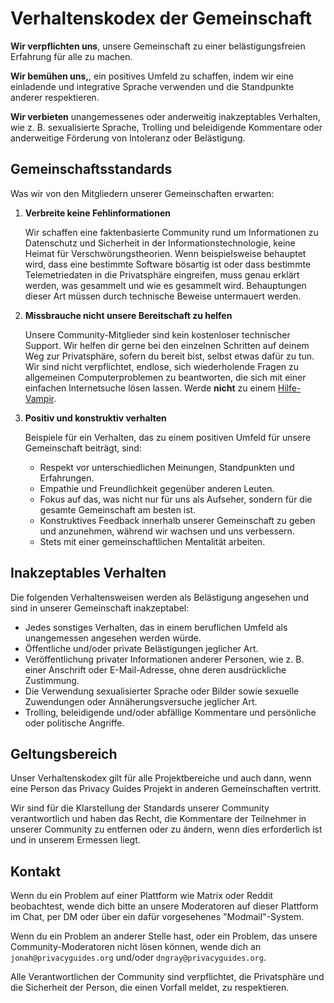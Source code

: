 # Verhaltenskodex der Gemeinschaft

**Wir verpflichten uns**, unsere Gemeinschaft zu einer belästigungsfreien Erfahrung für alle zu machen.

**Wir bemühen uns,**, ein positives Umfeld zu schaffen, indem wir eine einladende und integrative Sprache verwenden und die Standpunkte anderer respektieren.

**Wir verbieten** unangemessenes oder anderweitig inakzeptables Verhalten, wie z. B. sexualisierte Sprache, Trolling und beleidigende Kommentare oder anderweitige Förderung von Intoleranz oder Belästigung.

## Gemeinschaftsstandards

Was wir von den Mitgliedern unserer Gemeinschaften erwarten:

1. **Verbreite keine Fehlinformationen**

      Wir schaffen eine faktenbasierte Community rund um Informationen zu Datenschutz und Sicherheit in der Informationstechnologie, keine Heimat für Verschwörungstheorien. Wenn beispielsweise behauptet wird, dass eine bestimmte Software bösartig ist oder dass bestimmte Telemetriedaten in die Privatsphäre eingreifen, muss genau erklärt werden, was gesammelt und wie es gesammelt wird. Behauptungen dieser Art müssen durch technische Beweise untermauert werden.

2. **Missbrauche nicht unsere Bereitschaft zu helfen**

      Unsere Community-Mitglieder sind kein kostenloser technischer Support. Wir helfen dir gerne bei den einzelnen Schritten auf deinem Weg zur Privatsphäre, sofern du bereit bist, selbst etwas dafür zu tun. Wir sind nicht verpflichtet, endlose, sich wiederholende Fragen zu allgemeinen Computerproblemen zu beantworten, die sich mit einer einfachen Internetsuche lösen lassen. Werde **nicht** zu einem [Hilfe-Vampir](https://slash7.com/2006/12/22/vampires).

3. **Positiv und konstruktiv verhalten**

      Beispiele für ein Verhalten, das zu einem positiven Umfeld für unsere Gemeinschaft beiträgt, sind:

      - Respekt vor unterschiedlichen Meinungen, Standpunkten und Erfahrungen.
      - Empathie und Freundlichkeit gegenüber anderen Leuten.
      - Fokus auf das, was nicht nur für uns als Aufseher, sondern für die gesamte Gemeinschaft am besten ist.
      - Konstruktives Feedback innerhalb unserer Gemeinschaft zu geben und anzunehmen, während wir wachsen und uns verbessern.
      - Stets mit einer gemeinschaftlichen Mentalität arbeiten.

## Inakzeptables Verhalten

Die folgenden Verhaltensweisen werden als Belästigung angesehen und sind in unserer Gemeinschaft inakzeptabel:

- Jedes sonstiges Verhalten, das in einem beruflichen Umfeld als unangemessen angesehen werden würde.
- Öffentliche und/oder private Belästigungen jeglicher Art.
- Veröffentlichung privater Informationen anderer Personen, wie z. B. einer Anschrift oder E-Mail-Adresse, ohne deren ausdrückliche Zustimmung.
- Die Verwendung sexualisierter Sprache oder Bilder sowie sexuelle Zuwendungen oder Annäherungsversuche jeglicher Art.
- Trolling, beleidigende und/oder abfällige Kommentare und persönliche oder politische Angriffe.

## Geltungsbereich

Unser Verhaltenskodex gilt für alle Projektbereiche und auch dann, wenn eine Person das Privacy Guides Projekt in anderen Gemeinschaften vertritt.

Wir sind für die Klarstellung der Standards unserer Community verantwortlich und haben das Recht, die Kommentare der Teilnehmer in unserer Community zu entfernen oder zu ändern, wenn dies erforderlich ist und in unserem Ermessen liegt.

## Kontakt

Wenn du ein Problem auf einer Plattform wie Matrix oder Reddit beobachtest, wende dich bitte an unsere Moderatoren auf dieser Plattform im Chat, per DM oder über ein dafür vorgesehenes "Modmail"-System.

Wenn du ein Problem an anderer Stelle hast, oder ein Problem, das unsere Community-Moderatoren nicht lösen können, wende dich an `jonah@privacyguides.org` und/oder `dngray@privacyguides.org`.

Alle Verantwortlichen der Community sind verpflichtet, die Privatsphäre und die Sicherheit der Person, die einen Vorfall meldet, zu respektieren.
